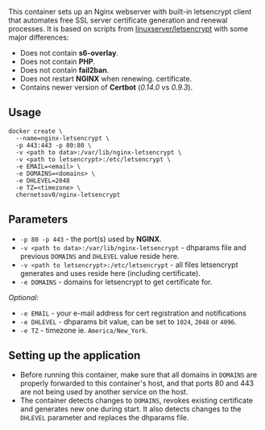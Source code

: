 This container sets up an Nginx webserver with built-in letsencrypt client that automates free SSL server certificate generation and renewal processes. It is based on scripts from [linuxserver/letsencrypt](https://hub.docker.com/r/linuxserver/letsencrypt/) with some major differences:

* Does not contain **s6-overlay**.
* Does not contain **PHP**.
* Does not contain **fail2ban**.
* Does not restart **NGINX** when renewing. certificate.
* Contains newer version of **Certbot** (*0.14.0* vs *0.9.3*).

## Usage

```
docker create \
  --name=nginx-letsencrypt \
  -p 443:443 -p 80:80 \
  -v <path to data>:/var/lib/nginx-letsencrypt \
  -v <path to letsencrypt>:/etc/letsencrypt \
  -e EMAIL=<email> \
  -e DOMAINS=<domains> \
  -e DHLEVEL=2048
  -e TZ=<timezone> \
  chernetsov0/nginx-letsencrypt
```

## Parameters

* `-p 80 -p 443` - the port(s) used by **NGINX**.
* `-v <path to data>:/var/lib/nginx-letsencrypt` - dhparams file and previous `DOMAINS` and `DHLEVEL` value reside here.
* `-v <path to letsencrypt>:/etc/letsencrypt` - all files letsencrypt generates and uses reside here (including certificate).
* `-e DOMAINS` - domains for letsencrypt to get certificate for.

_Optional:_
* `-e EMAIL` - your e-mail address for cert registration and notifications
* `-e DHLEVEL` - dhparams bit value, can be set to `1024`, `2048` or `4096`.
* `-e TZ` - timezone ie. `America/New_York`.

## Setting up the application

* Before running this container, make sure that all domains in `DOMAINS` are properly forwarded to this container's host, and that ports 80 and 443 are not being used by another service on the host.
* The container detects changes to `DOMAINS`, revokes existing certificate and generates new one during start. It also detects changes to the `DHLEVEL` parameter and replaces the dhparams file.
